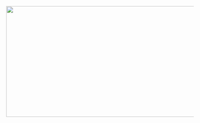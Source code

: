 <a href="https://github.com/devxb/gitanimals">
<img
  src="https://render.gitanimals.org/farms/2Jaeheon"
  width="1000"
  height="300"
/>
</a>
